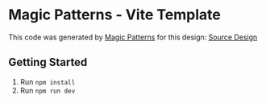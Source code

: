 # Magic Patterns - Vite Template

This code was generated by [Magic Patterns](https://magicpatterns.com) for this design: [Source Design](https://www.magicpatterns.com/c/ndarpw3e3pcehnjuebuprz)

## Getting Started

1. Run `npm install`
2. Run `npm run dev`
